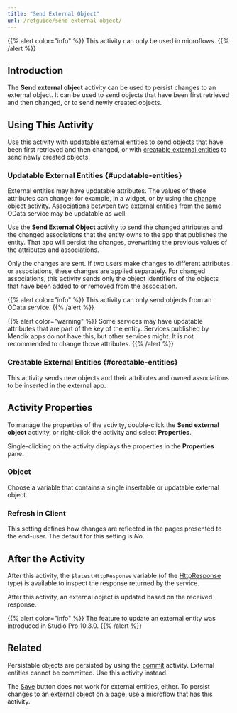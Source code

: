 ```yaml
---
title: "Send External Object"
url: /refguide/send-external-object/
---
```


{{% alert color="info" %}}
This activity can only be used in microflows.
{{% /alert %}}

## Introduction

The **Send external object** activity can be used to persist changes to an external object. It can be used to send objects that have been first retrieved and then changed, or to send newly created objects.

## Using This Activity

Use this activity with [updatable external entities](#updatable-entities) to send objects that have been first retrieved and then changed, or with [creatable external entities](#creatable-entities) to send newly created objects.

### Updatable External Entities {#updatable-entities}

External entities may have updatable attributes. The values of these attributes can change; for example, in a widget, or by using the [change object activity](/refguide/change-object/). Associations between two external entities from the same OData service may be updatable as well.

Use the **Send External Object** activity to send the changed attributes and the changed associations that the entity owns to the app that publishes the entity. That app will persist the changes, overwriting the previous values of the attributes and associations.

Only the changes are sent. If two users make changes to different attributes or associations, these changes are applied separately. For changed associations, this activity sends only the object identifiers of the objects that have been added to or removed from the association.

{{% alert color="info" %}}
This activity can only send objects from an OData service.
{{% /alert %}}

{{% alert color="warning" %}}
Some services may have updatable attributes that are part of the key of the entity. Services published by Mendix apps do not have this, but other services might. It is not recommended to change those attributes.
{{% /alert %}}

### Creatable External Entities {#creatable-entities}

This activity sends new objects and their attributes and owned associations to be inserted in the external app.

## Activity Properties

To manage the properties of the activity, double-click the **Send external object** activity, or right-click the activity and select **Properties**. 

Single-clicking on the activity displays the properties in the **Properties** pane.

### Object

Choose a variable that contains a single insertable or updatable external object.

### Refresh in Client

This setting defines how changes are reflected in the pages presented to the end-user. The default for this setting is *No*.

## After the Activity

After this activity, the `$latestHttpResponse` variable (of the [HttpResponse](/refguide/http-request-and-response-entities/#http-response) type) is available to inspect the response returned by the service.

After this activity, an external object is updated based on the received response.

{{% alert color="info" %}}
The feature to update an external entity was introduced in Studio Pro 10.3.0.
{{% /alert %}}

## Related

Persistable objects are persisted by using the [commit](/refguide/committing-objects/) activity. External entities cannot be committed. Use this activity instead.

The [Save](/refguide/button-widgets/) button does not work for external entities, either. To persist changes to an external object on a page, use a microflow that has this activity.
